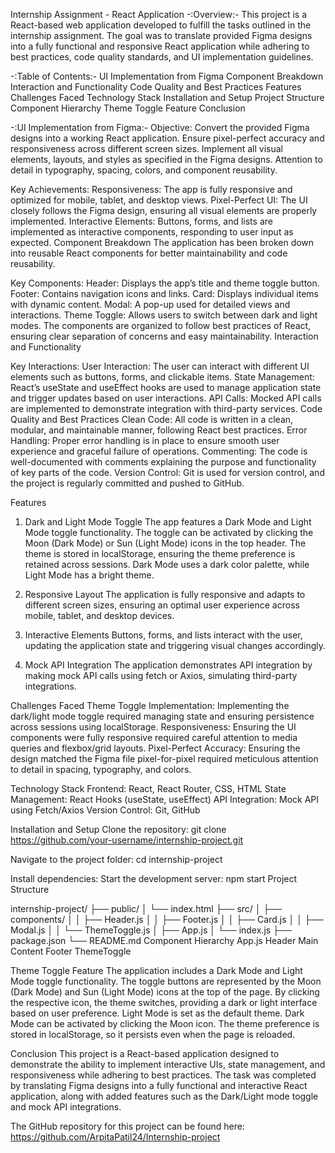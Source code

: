 Internship Assignment - React Application
-:Overview:-
This project is a React-based web application developed to fulfill the tasks outlined in the internship assignment. The goal was to translate provided Figma designs into a fully functional and responsive React application while adhering to best practices, code quality standards, and UI implementation guidelines.

-:Table of Contents:-
UI Implementation from Figma
Component Breakdown
Interaction and Functionality
Code Quality and Best Practices
Features
Challenges Faced
Technology Stack
Installation and Setup
Project Structure
Component Hierarchy
Theme Toggle Feature
Conclusion

-:UI Implementation from Figma:-
Objective:
Convert the provided Figma designs into a working React application.
Ensure pixel-perfect accuracy and responsiveness across different screen sizes.
Implement all visual elements, layouts, and styles as specified in the Figma designs.
Attention to detail in typography, spacing, colors, and component reusability.

Key Achievements:
Responsiveness: The app is fully responsive and optimized for mobile, tablet, and desktop views.
Pixel-Perfect UI: The UI closely follows the Figma design, ensuring all visual elements are properly implemented.
Interactive Elements: Buttons, forms, and lists are implemented as interactive components, responding to user input as expected.
Component Breakdown
The application has been broken down into reusable React components for better maintainability and code reusability.

Key Components:
Header: Displays the app’s title and theme toggle button.
Footer: Contains navigation icons and links.
Card: Displays individual items with dynamic content.
Modal: A pop-up used for detailed views and interactions.
Theme Toggle: Allows users to switch between dark and light modes.
The components are organized to follow best practices of React, ensuring clear separation of concerns and easy maintainability.
Interaction and Functionality

Key Interactions:
User Interaction: The user can interact with different UI elements such as buttons, forms, and clickable items.
State Management: React’s useState and useEffect hooks are used to manage application state and trigger updates based on user interactions.
API Calls: Mocked API calls are implemented to demonstrate integration with third-party services.
Code Quality and Best Practices
Clean Code: All code is written in a clean, modular, and maintainable manner, following React best practices.
Error Handling: Proper error handling is in place to ensure smooth user experience and graceful failure of operations.
Commenting: The code is well-documented with comments explaining the purpose and functionality of key parts of the code.
Version Control: Git is used for version control, and the project is regularly committed and pushed to GitHub.

Features
1. Dark and Light Mode Toggle
The app features a Dark Mode and Light Mode toggle functionality.
The toggle can be activated by clicking the Moon (Dark Mode) or Sun (Light Mode) icons in the top header.
The theme is stored in localStorage, ensuring the theme preference is retained across sessions.
Dark Mode uses a dark color palette, while Light Mode has a bright theme.

2. Responsive Layout
The application is fully responsive and adapts to different screen sizes, ensuring an optimal user experience across mobile, tablet, and desktop devices.

3. Interactive Elements
Buttons, forms, and lists interact with the user, updating the application state and triggering visual changes accordingly.

4. Mock API Integration
The application demonstrates API integration by making mock API calls using fetch or Axios, simulating third-party integrations.

Challenges Faced
Theme Toggle Implementation: Implementing the dark/light mode toggle required managing state and ensuring persistence across sessions using localStorage.
Responsiveness: Ensuring the UI components were fully responsive required careful attention to media queries and flexbox/grid layouts.
Pixel-Perfect Accuracy: Ensuring the design matched the Figma file pixel-for-pixel required meticulous attention to detail in spacing, typography, and colors.

Technology Stack
Frontend: React, React Router, CSS, HTML
State Management: React Hooks (useState, useEffect)
API Integration: Mock API using Fetch/Axios
Version Control: Git, GitHub

Installation and Setup
Clone the repository:
git clone https://github.com/your-username/internship-project.git

Navigate to the project folder:
cd internship-project

Install dependencies:
Start the development server:
npm start
Project Structure

internship-project/
├── public/
│   └── index.html
├── src/
│   ├── components/
│   │   ├── Header.js
│   │   ├── Footer.js
│   │   ├── Card.js
│   │   ├── Modal.js
│   │   └── ThemeToggle.js
│   ├── App.js
│   └── index.js
├── package.json
└── README.md
Component Hierarchy
App.js
Header
Main Content
Footer
ThemeToggle

Theme Toggle Feature
The application includes a Dark Mode and Light Mode toggle functionality. The toggle buttons are represented by the Moon (Dark Mode) and Sun (Light Mode) icons at the top of the page. By clicking the respective icon, the theme switches, providing a dark or light interface based on user preference.
Light Mode is set as the default theme.
Dark Mode can be activated by clicking the Moon icon.
The theme preference is stored in localStorage, so it persists even when the page is reloaded.

Conclusion
This project is a React-based application designed to demonstrate the ability to implement interactive UIs, state management, and responsiveness while adhering to best practices. The task was completed by translating Figma designs into a fully functional and interactive React application, along with added features such as the Dark/Light mode toggle and mock API integrations.

The GitHub repository for this project can be found here: https://github.com/ArpitaPatil24/Internship-project
